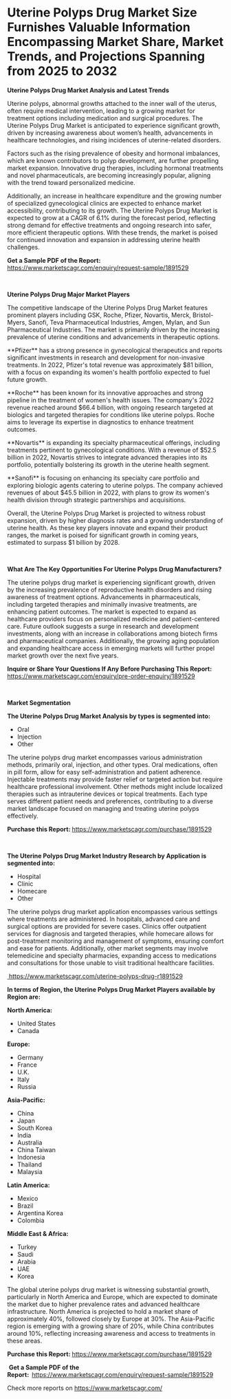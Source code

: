 <p><h1>Uterine Polyps Drug Market Size Furnishes Valuable Information Encompassing Market Share, Market Trends, and Projections Spanning from 2025 to 2032</h1></p><p><strong>Uterine Polyps Drug Market Analysis and Latest Trends</strong></p>
<p><p>Uterine polyps, abnormal growths attached to the inner wall of the uterus, often require medical intervention, leading to a growing market for treatment options including medication and surgical procedures. The Uterine Polyps Drug Market is anticipated to experience significant growth, driven by increasing awareness about women’s health, advancements in healthcare technologies, and rising incidences of uterine-related disorders. </p><p>Factors such as the rising prevalence of obesity and hormonal imbalances, which are known contributors to polyp development, are further propelling market expansion. Innovative drug therapies, including hormonal treatments and novel pharmaceuticals, are becoming increasingly popular, aligning with the trend toward personalized medicine. </p><p>Additionally, an increase in healthcare expenditure and the growing number of specialized gynecological clinics are expected to enhance market accessibility, contributing to its growth. The Uterine Polyps Drug Market is expected to grow at a CAGR of 6.1% during the forecast period, reflecting strong demand for effective treatments and ongoing research into safer, more efficient therapeutic options. With these trends, the market is poised for continued innovation and expansion in addressing uterine health challenges.</p></p>
<p><strong>Get a Sample PDF of the Report:&nbsp;</strong> <a href="https://www.marketscagr.com/enquiry/request-sample/1891529?utm_campaign=2003&utm_medium=2&utm_source=Github&utm_content=ia&utm_term=14012025&utm_id=uterine-polyps-drug">https://www.marketscagr.com/enquiry/request-sample/1891529</a></p>
<p>&nbsp;</p>
<p><strong>Uterine Polyps Drug Major Market Players</strong></p>
<p><p>The competitive landscape of the Uterine Polyps Drug Market features prominent players including GSK, Roche, Pfizer, Novartis, Merck, Bristol-Myers, Sanofi, Teva Pharmaceutical Industries, Amgen, Mylan, and Sun Pharmaceutical Industries. The market is primarily driven by the increasing prevalence of uterine conditions and advancements in therapeutic options.</p><p>**Pfizer** has a strong presence in gynecological therapeutics and reports significant investments in research and development for non-invasive treatments. In 2022, Pfizer's total revenue was approximately $81 billion, with a focus on expanding its women's health portfolio expected to fuel future growth.</p><p>**Roche** has been known for its innovative approaches and strong pipeline in the treatment of women's health issues. The company's 2022 revenue reached around $66.4 billion, with ongoing research targeted at biologics and targeted therapies for conditions like uterine polyps. Roche aims to leverage its expertise in diagnostics to enhance treatment outcomes.</p><p>**Novartis** is expanding its specialty pharmaceutical offerings, including treatments pertinent to gynecological conditions. With a revenue of $52.5 billion in 2022, Novartis strives to integrate advanced therapies into its portfolio, potentially bolstering its growth in the uterine health segment.</p><p>**Sanofi** is focusing on enhancing its specialty care portfolio and exploring biologic agents catering to uterine polyps. The company achieved revenues of about $45.5 billion in 2022, with plans to grow its women's health division through strategic partnerships and acquisitions.</p><p>Overall, the Uterine Polyps Drug Market is projected to witness robust expansion, driven by higher diagnosis rates and a growing understanding of uterine health. As these key players innovate and expand their product ranges, the market is poised for significant growth in coming years, estimated to surpass $1 billion by 2028.</p></p>
<p>&nbsp;</p>
<p><strong>What Are The Key Opportunities For Uterine Polyps Drug Manufacturers?</strong></p>
<p><p>The uterine polyps drug market is experiencing significant growth, driven by the increasing prevalence of reproductive health disorders and rising awareness of treatment options. Advancements in pharmaceuticals, including targeted therapies and minimally invasive treatments, are enhancing patient outcomes. The market is expected to expand as healthcare providers focus on personalized medicine and patient-centered care. Future outlook suggests a surge in research and development investments, along with an increase in collaborations among biotech firms and pharmaceutical companies. Additionally, the growing aging population and expanding healthcare access in emerging markets will further propel market growth over the next five years.</p></p>
<p><strong>Inquire or Share Your Questions If Any Before Purchasing This Report:</strong> <a href="https://www.marketscagr.com/enquiry/pre-order-enquiry/1891529?utm_campaign=2003&utm_medium=2&utm_source=Github&utm_content=ia&utm_term=14012025&utm_id=uterine-polyps-drug">https://www.marketscagr.com/enquiry/pre-order-enquiry/1891529</a></p>
<p>&nbsp;</p>
<p><strong>Market Segmentation</strong></p>
<p><strong>The Uterine Polyps Drug Market Analysis by types is segmented into:</strong></p>
<p><ul><li>Oral</li><li>Injection</li><li>Other</li></ul></p>
<p><p>The uterine polyps drug market encompasses various administration methods, primarily oral, injection, and other types. Oral medications, often in pill form, allow for easy self-administration and patient adherence. Injectable treatments may provide faster relief or targeted action but require healthcare professional involvement. Other methods might include localized therapies such as intrauterine devices or topical treatments. Each type serves different patient needs and preferences, contributing to a diverse market landscape focused on managing and treating uterine polyps effectively.</p></p>
<p><strong>Purchase this Report:&nbsp;</strong><a href="https://www.marketscagr.com/purchase/1891529?utm_campaign=2003&utm_medium=2&utm_source=Github&utm_content=ia&utm_term=14012025&utm_id=uterine-polyps-drug">https://www.marketscagr.com/purchase/1891529</a></p>
<p>&nbsp;</p>
<p><strong>The Uterine Polyps Drug Market Industry Research by Application is segmented into:</strong></p>
<p><ul><li>Hospital</li><li>Clinic</li><li>Homecare</li><li>Other</li></ul></p>
<p><p>The uterine polyps drug market application encompasses various settings where treatments are administered. In hospitals, advanced care and surgical options are provided for severe cases. Clinics offer outpatient services for diagnosis and targeted therapies, while homecare allows for post-treatment monitoring and management of symptoms, ensuring comfort and ease for patients. Additionally, other market segments may involve telemedicine and specialty pharmacies, expanding access to medications and consultations for those unable to visit traditional healthcare facilities.</p></p>
<p><a href="https://www.marketscagr.com/uterine-polyps-drug-r1891529?utm_campaign=2003&utm_medium=2&utm_source=Github&utm_content=ia&utm_term=14012025&utm_id=uterine-polyps-drug">&nbsp;https://www.marketscagr.com/uterine-polyps-drug-r1891529</a></p>
<p><strong>In terms of Region, the Uterine Polyps Drug Market Players available by Region are:</strong></p>
<p>
    <p> <strong> North America: </strong>
        <ul>
            <li>United States</li>
            <li>Canada</li>
        </ul>
        </p> 
    <p> <strong> Europe: </strong>
        <ul>
            <li>Germany</li>
            <li>France</li>
            <li>U.K.</li>
            <li>Italy</li>
            <li>Russia</li>
        </ul>
        </p> 
    <p> <strong> Asia-Pacific: </strong>
        <ul>
            <li>China</li>
            <li>Japan</li>
            <li>South Korea</li>
            <li>India</li>
            <li>Australia</li>
            <li>China Taiwan</li>
            <li>Indonesia</li>
            <li>Thailand</li>
            <li>Malaysia</li>
        </ul>
        </p> 
    <p> <strong> Latin America: </strong>
        <ul>
            <li>Mexico</li>
            <li>Brazil</li>
            <li>Argentina Korea</li>
            <li>Colombia</li>
        </ul>
        </p> 
    <p> <strong> Middle East & Africa: </strong>
        <ul>
            <li>Turkey</li>
            <li>Saudi</li>
            <li>Arabia</li>
            <li>UAE</li>
            <li>Korea</li>
        </ul>
    </p>
    </p>
<p><p>The global uterine polyps drug market is witnessing substantial growth, particularly in North America and Europe, which are expected to dominate the market due to higher prevalence rates and advanced healthcare infrastructure. North America is projected to hold a market share of approximately 40%, followed closely by Europe at 30%. The Asia-Pacific region is emerging with a growing share of 20%, while China contributes around 10%, reflecting increasing awareness and access to treatments in these areas.</p></p>
<p><strong>Purchase this Report: </strong><a href="https://www.marketscagr.com/purchase/1891529?utm_campaign=2003&utm_medium=2&utm_source=Github&utm_content=ia&utm_term=14012025&utm_id=uterine-polyps-drug">https://www.marketscagr.com/purchase/1891529</a></p>
<p>&nbsp;<strong>Get a Sample PDF of the Report:&nbsp;&nbsp;</strong><a href="https://www.marketscagr.com/enquiry/request-sample/1891529?utm_campaign=2003&utm_medium=2&utm_source=Github&utm_content=ia&utm_term=14012025&utm_id=uterine-polyps-drug">https://www.marketscagr.com/enquiry/request-sample/1891529</a></p>
<p><strong></strong></p>
<p>Check more reports on <a href="https://www.marketscagr.com/?utm_campaign=2003&utm_medium=2&utm_source=Github&utm_content=ia&utm_term=14012025&utm_id=uterine-polyps-drug">https://www.marketscagr.com/</a></p>